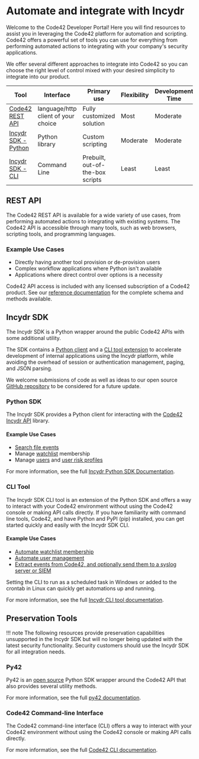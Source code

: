 # Automate and integrate with Incydr

Welcome to the Code42 Developer Portal! Here you will find resources to assist you in leveraging the Code42 platform for automation and scripting. Code42 offers a powerful set of tools you can use for everything from performing automated actions to integrating with your company's security applications.

We offer several different approaches to integrate into Code42 so you can choose the right level of control mixed with your desired simplicity to integrate into our product. 

| Tool  | Interface | Primary use | Flexibility | Development Time |
| ----- | --------- | ----------- | ------------| ---------------- |
| [Code42 REST API](#rest-api) | language/http client of your choice | Fully customized solution | Most | Moderate |
| [Incydr SDK - Python](sdk/index.md) | Python library | Custom scripting | Moderate | Moderate
| [Incydr SDK - CLI](cli/index.md) | Command Line | Prebuilt, out-of-the-box scripts | Least | Least


## REST API

The Code42 REST API is available for a wide variety of use cases, from performing automated actions to integrating with existing systems. The Code42 API is accessible through many tools, such as web browsers, scripting tools, and programming languages.

### Example Use Cases

* Directly having another tool provision or de-provision users
* Complex workflow applications where Python isn't available
* Applications where direct control over options is a necessity

Code42 API access is included with any licensed subscription of a Code42 product. See our [reference documentation](/api/) for the complete schema and methods available.

## Incydr SDK

The Incydr SDK is a Python wrapper around the public Code42 APIs with some additional utility.

The SDK contains a [Python client](#python-sdk) and a [CLI tool extension](#cli-tool) to accelerate development of internal applications using the Incydr platform, 
while avoiding the overhead of session or authentication management, paging, and JSON parsing.

We welcome submissions of code as well as ideas to our open source [GitHub repository](https://github.com/code42/incydr_python) to be considered for a future update.

### Python SDK

The Incydr SDK provides a Python client for interacting with the [Code42 Incydr API](https://developer.code42.com/api) library.

#### Example Use Cases

* [Search file events](sdk/clients/file_event_queries.md)
* Manage [watchlist](sdk/clients/watchlists.md) membership
* Manage [users](sdk/clients/users.md) and [user risk profiles](sdk/clients/user_risk_profiles.md)

For more information, see the full [Incydr Python SDK Documentation](sdk/index.md).

### CLI Tool

The Incydr SDK CLI tool is an extension of the Python SDK and offers a way to interact with your Code42 environment without using the Code42 console or making API calls directly. 
If you have familiarity with command line tools, Code42, and have Python and PyPI (pip) installed, you can get started quickly and easily with the Incydr SDK CLI.

#### Example Use Cases

* [Automate watchlist membership](cli/cmds/watchlists.md)
* [Automate user management](cli/cmds/users.md)
* [Extract events from Code42, and optionally send them to a syslog server or SIEM](cli/syslogging.md)

Setting the CLI to run as a scheduled task in Windows or added to the crontab in Linux can quickly get automations up and running. 

For more information, see the full [Incydr CLI tool documentation](cli/index.md).

## Preservation Tools

!!! note
    The following resources provide preservation capabilities unsupported in the Incydr SDK but will no longer being updated with the latest security functionality.  Security customers should use the Incydr SDK for all integration needs.

### Py42

Py42 is an [open source](https://github.com/code42/py42) Python SDK wrapper around the Code42 API that also provides several utility methods. 

For more information, see the full [py42 documentation](https://py42docs.code42.com).

### Code42 Command-line Interface

The Code42 command-line interface (CLI) offers a way to interact with your Code42 environment without using the Code42 console or making API calls directly. 

For more information, see the full [Code42 CLI documentation](https://clidocs.code42.com).

